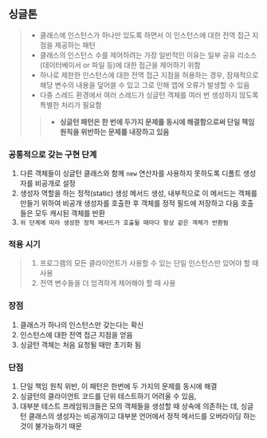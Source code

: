 ## 싱글톤
> - 클래스에 인스턴스가 하나만 있도록 하면서 이 인스턴스에 대한 전역 접근 지점을 제공하는 패턴
> - 클래스의 인스턴스 수를 제어하려는 가장 일반적인 이유는 일부 공유 리소스(데이터베이서 or 파일 등)에 대한 접근을 제어하기 위함
> - 하나로 제한한 인스턴스에 대한 전역 접근 지점을 허용하는 경우, 잠재적으로 해당 변수의 내용을 덮어쓸 수 있고 그로 인해 앱에 오류가 발생할 수 있음
> - 다중 스레드 환경에서 여러 스레드가 싱글턴 객체를 여러 번 생성하지 않도록 특별한 처리가 필요함
>> - **싱글턴 패턴은 한 번에 두가지 문제를 동시에 해결함으로써 단일 책임 원칙을 위반하는 문제를 내장하고 있음**

### 공통적으로 갖는 구현 단계
1. 다른 객체들이 싱글턴 클래스와 함께 `new` 연산자를 사용하지 못하도록 디폴트 생성자를 비공개로 설정
2. 생성자 역할을 하는 정적(static) 생성 메서드 생성, 내부적으로 이 메서드는 객체를 만들기 위하여 비공개 생성자를 호출한 후 객체를 정적 필드에 저장하고 다음 호출들은 모두 캐시된 객체를 반환
3. `위 단계에 따라 생성한 정적 메서드가 호출될 때마다 항상 같은 객체가 반환됨`

### 적용 시기
> 1. 프로그램의 모든 클라이언트가 사용할 수 있는 단일 인스턴스만 있어야 할 때 사용
> 2. 전역 변수들을 더 엄격하게 제어해야 할 때 사용

### 장점
1. 클래스가 하나의 인스턴스만 갖는다는 확신
2. 인스턴스에 대한 전역 접근 지점을 얻음
3. 싱글턴 객체는 처음 요청될 때만 초기화 됨
### 단점
1. 단일 책임 원칙 위반, 이 패턴은 한번에 두 가지의 문제를 동시에 해결
2. 싱글턴의 클라이언트 코드를 단위 테스트하기 어려울 수 있음, 
3. 대부분 테스트 프레임워크들은 모의 객체들을 생성할 때 상속에 의존하는 데, 싱글턴 클래스의 생성자는 비공개이고 대부분 언어에서 정적 메서드를 오버라이딩 하는 것이 불가능하기 때문
